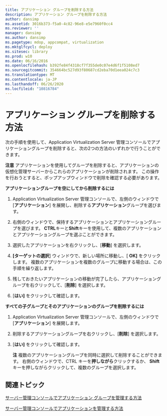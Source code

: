 ```yaml
---
title: アプリケーション グループを削除する方法
description: アプリケーション グループを削除する方法
author: dansimp
ms.assetid: 3016b373-f5a0-4c82-96e8-e5e7960f0cc4
ms.reviewer: ''
manager: dansimp
ms.author: dansimp
ms.pagetype: mdop, appcompat, virtualization
ms.mktglfcycl: deploy
ms.sitesec: library
ms.prod: w10
ms.date: 06/16/2016
ms.openlocfilehash: b392fe84f4318cf7f355de0c07e4d6f1f5108ed7
ms.sourcegitcommit: 354664bc527d93f80687cd2eba70d1eea024c7c3
ms.translationtype: MT
ms.contentlocale: ja-JP
ms.lasthandoff: 06/26/2020
ms.locfileid: "10816784"
---
```

# アプリケーション グループを削除する方法


次の手順を使用して、Application Virtualization Server 管理コンソールでアプリケーショングループを削除すると、次の2つの方法のいずれかで行うことができます。

**注意** アプリケーションを使用してグループを削除すると、アプリケーションの仮想化管理サーバーからこれらのアプリケーションが削除されます。 この操作を行おうとすると、ポップアップウィンドウで削除を確認する必要があります。

 

**アプリケーショングループを空にしてから削除するには**

1.  Application Virtualization Server 管理コンソールで、左側のウィンドウで [**アプリケーション**] を展開し、削除する**アプリケーション**グループを選びます。

2.  右側のウィンドウで、保持するアプリケーションとアプリケーショングループを選びます。 **CTRL**キーと**Shift**キーを使用して、複数のアプリケーションとアプリケーショングループを選ぶことができます。

3.  選択したアプリケーションを右クリックし、[**移動**] を選択します。

4.  **[ターゲットの選択**] ウィンドウで、新しい場所に移動し、[ **OK]** をクリックします。 複数のアプリケーションを複数のグループに移動する場合は、この手順を繰り返します。

5.  残しておきたいアプリケーションの移動が完了したら、アプリケーショングループを右クリックして、[**削除**] を選択します。

6.  [**はい]** をクリックして確認します。

**すべての子グループとそのアプリケーションのグループを削除するには**

1.  Application Virtualization Server 管理コンソールで、左側のウィンドウで [**アプリケーション**] を展開します。

2.  削除するアプリケーショングループを右クリックし、[**削除**] を選択します。

3.  [**はい]** をクリックして確認します。

    **注** 複数のアプリケーショングループを同時に選択して削除することができます。 右側のウィンドウで、CTRL キーを**押しながら**クリックするか、 **Shift**キーを押しながらクリックして、複数のグループを選択します。

     

## 関連トピック


[サーバー管理コンソールでアプリケーション グループを管理する方法](how-to-manage-application-groups-in-the-server-management-console.md)

[サーバー管理コンソールでアプリケーションを管理する方法](how-to-manage-applications-in-the-server-management-console.md)

 

 





